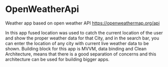 # OpenWeatherApi
Weather app based on open weather API 
https://openweathermap.org/api

In this app fused location was used to catch the current location of the user and show the proper weather data for that City, 
and in the search bar, you can enter the location of any city with current live weather data to be shown. Building block for this app is
MVVM, data binding and Clean Architecture, means that there is a good separation of concerns and this architecture can be used for building
bigger apps.
